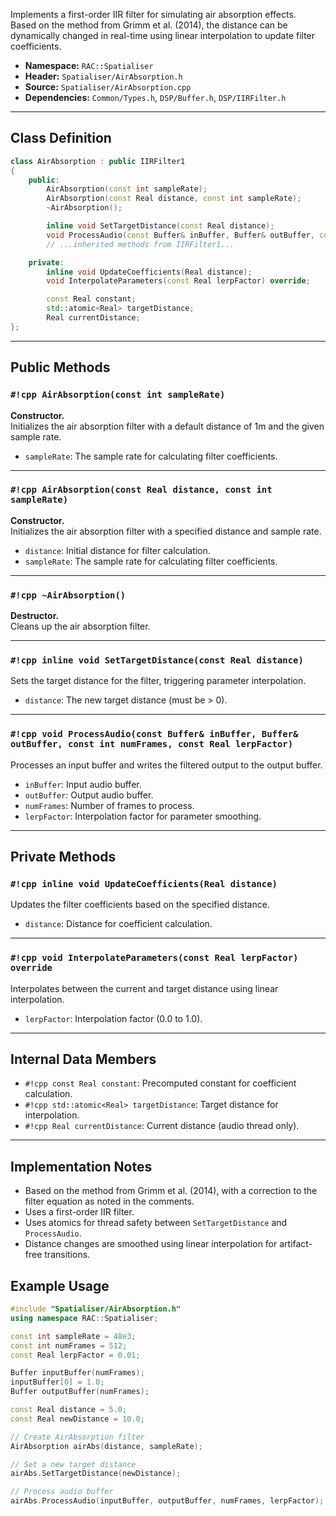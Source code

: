 Implements a first-order IIR filter for simulating air absorption effects.  
Based on the method from Grimm et al. (2014), the distance can be dynamically changed in real-time using linear interpolation to update filter coefficients.

- **Namespace:** `RAC::Spatialiser`
- **Header:** `Spatialiser/AirAbsorption.h`
- **Source:** `Spatialiser/AirAbsorption.cpp`
- **Dependencies:** `Common/Types.h`, `DSP/Buffer.h`, `DSP/IIRFilter.h`

---

## Class Definition

``` cpp title="" linenums="1"
class AirAbsorption : public IIRFilter1
{
    public:
        AirAbsorption(const int sampleRate);
        AirAbsorption(const Real distance, const int sampleRate);
        ~AirAbsorption();

        inline void SetTargetDistance(const Real distance);
        void ProcessAudio(const Buffer& inBuffer, Buffer& outBuffer, const int numFrames, const Real lerpFactor);
        // ...inherited methods from IIRFilter1...

    private:
        inline void UpdateCoefficients(Real distance);
        void InterpolateParameters(const Real lerpFactor) override;

        const Real constant;
        std::atomic<Real> targetDistance;
        Real currentDistance;
};
```

---

## Public Methods

### `#!cpp AirAbsorption(const int sampleRate)`
**Constructor.**  
Initializes the air absorption filter with a default distance of 1m and the given sample rate.
- `sampleRate`: The sample rate for calculating filter coefficients.

---

### `#!cpp AirAbsorption(const Real distance, const int sampleRate)`
**Constructor.**  
Initializes the air absorption filter with a specified distance and sample rate.
- `distance`: Initial distance for filter calculation.
- `sampleRate`: The sample rate for calculating filter coefficients.

---

### `#!cpp ~AirAbsorption()`
**Destructor.**  
Cleans up the air absorption filter.

---

### `#!cpp inline void SetTargetDistance(const Real distance)`
Sets the target distance for the filter, triggering parameter interpolation.
- `distance`: The new target distance (must be > 0).

---

### `#!cpp void ProcessAudio(const Buffer& inBuffer, Buffer& outBuffer, const int numFrames, const Real lerpFactor)`
Processes an input buffer and writes the filtered output to the output buffer.
- `inBuffer`: Input audio buffer.
- `outBuffer`: Output audio buffer.
- `numFrames`: Number of frames to process.
- `lerpFactor`: Interpolation factor for parameter smoothing.

---

## Private Methods

### `#!cpp inline void UpdateCoefficients(Real distance)`
Updates the filter coefficients based on the specified distance.
- `distance`: Distance for coefficient calculation.

---

### `#!cpp void InterpolateParameters(const Real lerpFactor) override`
Interpolates between the current and target distance using linear interpolation.
- `lerpFactor`: Interpolation factor (0.0 to 1.0).

---

## Internal Data Members

- `#!cpp const Real constant`: Precomputed constant for coefficient calculation.
- `#!cpp std::atomic<Real> targetDistance`: Target distance for interpolation.
- `#!cpp Real currentDistance`: Current distance (audio thread only).

---

## Implementation Notes

- Based on the method from Grimm et al. (2014), with a correction to the filter equation as noted in the comments.
- Uses a first-order IIR filter.
- Uses atomics for thread safety between `SetTargetDistance` and `ProcessAudio`.
- Distance changes are smoothed using linear interpolation for artifact-free transitions.

## Example Usage

```cpp
#include "Spatialiser/AirAbsorption.h"
using namespace RAC::Spatialiser;

const int sampleRate = 48e3;
const int numFrames = 512;
const Real lerpFactor = 0.01;

Buffer inputBuffer(numFrames);
inputBuffer[0] = 1.0;
Buffer outputBuffer(numFrames);

const Real distance = 5.0;
const Real newDistance = 10.0;

// Create AirAbsorption filter
AirAbsorption airAbs(distance, sampleRate);

// Set a new target distance
airAbs.SetTargetDistance(newDistance);

// Process audio buffer
airAbs.ProcessAudio(inputBuffer, outputBuffer, numFrames, lerpFactor);
```
